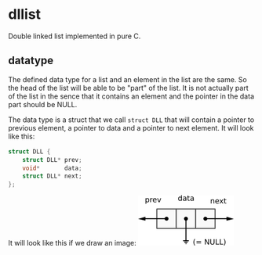 # dllist
Double linked list implemented in pure C.

## datatype
The defined data type for a list and an element in the list are the same. So the head of the list will be able to be "part" of the list. It is not actually part of the list in the sence that it contains an element and the pointer in the data part should be NULL.

The data type is a struct that we call `struct DLL` that will contain a pointer to previous element, a pointer to data and a pointer to next element. It will look like this:
```C
struct DLL {
    struct DLL* prev;
    void*       data;
    struct DLL* next;
};
```
It will look like this if we draw an image:
![alt text](https://github.com/anders-jansson/dllist/blob/master/design/1_cons2box.png "The struct DLL")

